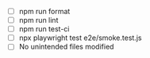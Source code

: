 - [ ] npm run format
- [ ] npm run lint
- [ ] npm run test-ci
- [ ] npx playwright test e2e/smoke.test.js
- [ ] No unintended files modified
